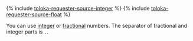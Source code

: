 {% include [toloka-requester-source-integer](../../../_includes/toloka-requester-source/data-types-definitions/integer.md) %}
{% include [toloka-requester-source-float](../../../_includes/toloka-requester-source/data-types-definitions/float.md) %}

You can use [integer](*integer) or [fractional](*float) numbers. The separator of fractional and integer parts is `.`.